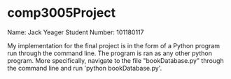 # comp3005Project

Name: Jack Yeager
Student Number: 101180117

My implementation for the final project is in the form of a Python program run through the command line.
The program is ran as any other python program. More specifically, navigate to the file "bookDatabase.py" 
through the command line and run 'python bookDatabase.py'.
